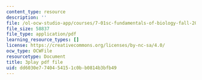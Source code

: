 ```yaml
---
content_type: resource
description: ''
file: /ol-ocw-studio-app/courses/7-01sc-fundamentals-of-biology-fall-2011/dd6030e7740454151c0bb0814b3bfb49_o_1dTvszV4Y.pdf
file_size: 58837
file_type: application/pdf
learning_resource_types: []
license: https://creativecommons.org/licenses/by-nc-sa/4.0/
ocw_type: OCWFile
resourcetype: Document
title: 3play pdf file
uid: dd6030e7-7404-5415-1c0b-b0814b3bfb49
---
```

